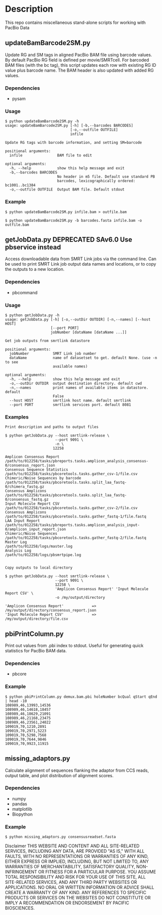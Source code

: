 # Description
This repo contains miscellaneous stand-alone scripts for working with PacBio Data

## updateBamBarcode2SM.py
Update RG and SM tags in aligned PacBio BAM file using barcode values.  By default PacBio RG field is defined per movie/SMRTcell.  For barcoded BAM files (with the bc tag), this script updates each row with existing RG ID value plus barcode name.  The BAM header is also updated with added RG values.
### Dependencies
 - pysam
### Usage
    $ python updateBamBarcode2SM.py -h
    usage: updateBamBarcode2SM.py [-h] [-b,--barcodes BARCODES]
                                  [-o,--outfile OUTFILE]
                                  infile
    
    Update RG tags with barcode information, and setting SM=barcode
    
    positional arguments:
      infile                BAM file to edit
    
    optional arguments:
      -h, --help            show this help message and exit
      -b,--barcodes BARCODES
                            No header in m5 file. Default use standard PB
                            barcodes, lexicographically ordered: bc1001..bc1384
      -o,--outfile OUTFILE  Output BAM file. Default stdout 

### Example
    $ python updateBamBarcode2SM.py infile.bam > outfile.bam

    $ python updateBamBarcode2SM.py -b barcodes.fasta infile.bam -o outfile.bam


## getJobData.py DEPRECATED SAv6.0  Use pbservice instead
Access downloadable data from SMRT Link jobs via the command line.  Can be used to print SMRT Link job output data names and locations, or to copy the outputs to a new location.
### Dependencies
 - pbcommand
### Usage
    $ python getJobData.py -h
    usage: getJobData.py [-h] [-o,--outDir OUTDIR] [-n,--names] [--host HOST]
                         [--port PORT]
                         jobNumber [dataName [dataName ...]]
    
    Get job outputs from smrtlink datastore
    
    positional arguments:
      jobNumber           SMRT Link job number
      dataName            name of datasetset to get. default None. (use -n to see
                          available names)
    
    optional arguments:
      -h, --help          show this help message and exit
      -o,--outDir OUTDIR  output destination directory. default cwd
      -n,--names          print names of available items in datastore. default
                          False
      --host HOST         smrtlink host name. default smrtlink
      --port PORT         smrtlink services port. default 8081
### Examples
    Print description and paths to output files

    $ python getJobData.py --host smrtlink-release \
                           --port 9091 \
                           -n \
                          12258

    Amplicon Consensus Report               /path/to/012258/tasks/pbreports.tasks.amplicon_analysis_consensus-0/consensus_report.json
    Consensus Sequence Statistics           /path/to/012258/tasks/pbcoretools.tasks.gather_csv-1/file.csv
    Chimeric/Noise Sequences by barcode     /path/to/012258/tasks/pbcoretools.tasks.split_laa_fastq-0/chimera_fastq.gz
    Consensus Amplicons                     /path/to/012258/tasks/pbcoretools.tasks.split_laa_fastq-0/consensus_fastq.gz
    Input Molecule Report CSV               /path/to/012258/tasks/pbcoretools.tasks.gather_csv-2/file.csv
    Consensus Amplicons                     /path/to/012258/tasks/pbcoretools.tasks.gather_fastq-1/file.fastq
    LAA Input Report                        /path/to/012258/tasks/pbreports.tasks.amplicon_analysis_input-0/amplicon_input_report.json
    Chimeric/Noise Sequences                /path/to/012258/tasks/pbcoretools.tasks.gather_fastq-2/file.fastq
    Master Log                              /path/to/012258/logs/master.log
    Analysis Log                            /path/to/012258/logs/pbsmrtpipe.log


    Copy outputs to local directory

    $ python getJobData.py --host smrtlink-release \
                           --port 9091 \
                           12258 \
                           'Amplicon Consensus Report' 'Input Molecule Report CSV' \
                           -o /my/output/directory

    'Amplicon Consensus Report'             =>      /my/output/directory/consensus_report.json
    'Input Molecule Report CSV'             =>      /my/output/directory/file.csv

## pbiPrintColumn.py
Print out values from .pbi index to stdout.  Useful for generating quick statistics for PacBio BAM data.
### Dependencies
 - pbcore
### Example
    $ python pbiPrintColumn.py demux.bam.pbi holeNumber bcQual qStart qEnd | head -10
    108989,46,13993,14536
    108989,46,14618,18457
    108989,46,18629,21091
    108989,46,21168,23475
    108989,46,23561,24022
    109019,70,1210,2891
    109019,70,2971,5223
    109019,70,5298,7568
    109019,70,7644,9846
    109019,70,9923,11915

## missing_adaptors.py
Calculate alignment of sequences flanking the adaptor from CCS reads, output table, and plot distribution of alignment scores.
### Dependencies
 - numpy
 - pandas
 - matplotlib
 - Biopython
### Example
    $ python missing_adaptors.py consensusreadset.fasta

Disclaimer
THIS WEBSITE AND CONTENT AND ALL SITE-RELATED SERVICES, INCLUDING ANY DATA, ARE PROVIDED "AS IS," WITH ALL FAULTS, WITH NO REPRESENTATIONS OR WARRANTIES OF ANY KIND, EITHER EXPRESS OR IMPLIED, INCLUDING, BUT NOT LIMITED TO, ANY WARRANTIES OF MERCHANTABILITY, SATISFACTORY QUALITY, NON-INFRINGEMENT OR FITNESS FOR A PARTICULAR PURPOSE. YOU ASSUME TOTAL RESPONSIBILITY AND RISK FOR YOUR USE OF THIS SITE, ALL SITE-RELATED SERVICES, AND ANY THIRD PARTY WEBSITES OR APPLICATIONS. NO ORAL OR WRITTEN INFORMATION OR ADVICE SHALL CREATE A WARRANTY OF ANY KIND. ANY REFERENCES TO SPECIFIC PRODUCTS OR SERVICES ON THE WEBSITES DO NOT CONSTITUTE OR IMPLY A RECOMMENDATION OR ENDORSEMENT BY PACIFIC BIOSCIENCES.
